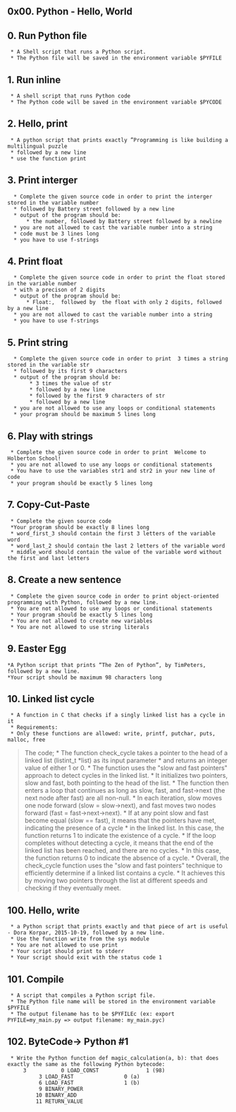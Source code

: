 ## 0x00. Python - Hello, World

## 0. Run Python file
     * A Shell script that runs a Python script. 
     * The Python file will be saved in the environment variable $PYFILE

## 1. Run inline
     * A shell script that runs Python code
     * The Python code will be saved in the environment variable $PYCODE

## 2. Hello, print
     * A python script that prints exactly ”Programming is like building a multilingual puzzle
     * followed by a new line
     * use the function print

## 3. Print interger
      * Complete the given source code in order to print the interger stored in the variable number
      * followed by Battery street followed by a new line
      * output of the program should be:
          * the number, followed by Battery street followed by a newline
      * you are not allowed to cast the variable number into a string
      * code must be 3 lines long
      * you have to use f-strings

## 4. Print float
      * Complete the given source code in order to print the float stored in the variable number
      * with a precison of 2 digits
      * output of the program should be:
          * Float:,  followed by  the float with only 2 digits, followed by a new line
      * you are not allowed to cast the variable number into a string
      * you have to use f-strings

## 5. Print string
      * Complete the given source code in order to print  3 times a string stored in the variable str
      * followed by its first 9 characters
      * output of the program should be:
           * 3 times the value of str
           * followed by a new line
           * followed by the first 9 characters of str
           * followed by a new line
      * you are not allowed to use any loops or conditional statements
      * your program should be maximum 5 lines long

## 6. Play with strings
     * Complete the given source code in order to print  Welcome to Holberton School!  
     * you are not allowed to use any loops or conditional statements
     * You have to use the variables str1 and str2 in your new line of code
     * your program should be exactly 5 lines long

## 7. Copy-Cut-Paste
     * Complete the given source code 
     *Your program should be exactly 8 lines long
     * word_first_3 should contain the first 3 letters of the variable word
     * word_last_2 should contain the last 2 letters of the variable word
     * middle_word should contain the value of the variable word without the first and last letters

## 8. Create a new sentence
     * Complete the given source code in order to print object-oriented programming with Python, followed by a new line.
     * You are not allowed to use any loops or conditional statements
     * Your program should be exactly 5 lines long
     * You are not allowed to create new variables
     * You are not allowed to use string literals

## 9. Easter Egg
    *A Python script that prints “The Zen of Python”, by TimPeters, followed by a new line.
    *Your script should be maximum 98 characters long  

## 10. Linked list cycle
     * A function in C that checks if a singly linked list has a cycle in it
     * Requirements: 
     * Only these functions are allowed: write, printf, putchar, puts, malloc, free
> The code;
     * The function check_cycle takes a pointer to the head of a linked list (listint_t *list) as its input parameter 
     * and returns an integer value of either 1 or 0.
     * The function uses the "slow and fast pointers" approach to detect cycles in the linked list.
     * It initializes two pointers, slow and fast, both pointing to the head of the list.
     * The function then enters a loop that continues as long as slow, fast, and fast->next (the next node after fast) are all non-null. 
     * In each iteration, slow moves one node forward (slow = slow->next), and fast moves two nodes forward (fast = fast->next->next).
     * If at any point slow and fast become equal (slow == fast), it means that the pointers have met, indicating the presence of a cycle 
     * in the linked list. In this case, the function returns 1 to indicate the existence of a cycle.
     * If the loop completes without detecting a cycle, it means that the end of the linked list has been reached, and there are no cycles. 
     * In this case, the function returns 0 to indicate the absence of a cycle.
     * Overall, the check_cycle function uses the "slow and fast pointers" technique to efficiently determine if a linked list contains a cycle. 
     * It achieves this by moving two pointers through the list at different speeds and checking if they eventually meet.

## 100. Hello, write
     * a Python script that prints exactly and that piece of art is useful - Dora Korpar, 2015-10-19, followed by a new line.
     * Use the function write from the sys module
     * You are not allowed to use print
     * Your script should print to stderr
     * Your script should exit with the status code 1

## 101. Compile
     * A script that compiles a Python script file.
     * The Python file name will be stored in the environment variable $PYFILE
     * The output filename has to be $PYFILEc (ex: export PYFILE=my_main.py => output filename: my_main.pyc)

## 102. ByteCode-> Python #1
     * Write the Python function def magic_calculation(a, b): that does exactly the same as the following Python bytecode:
		 3           0 LOAD_CONST               1 (98)
              3 LOAD_FAST                0 (a)
              6 LOAD_FAST                1 (b)
              9 BINARY_POWER
             10 BINARY_ADD
             11 RETURN_VALUE

